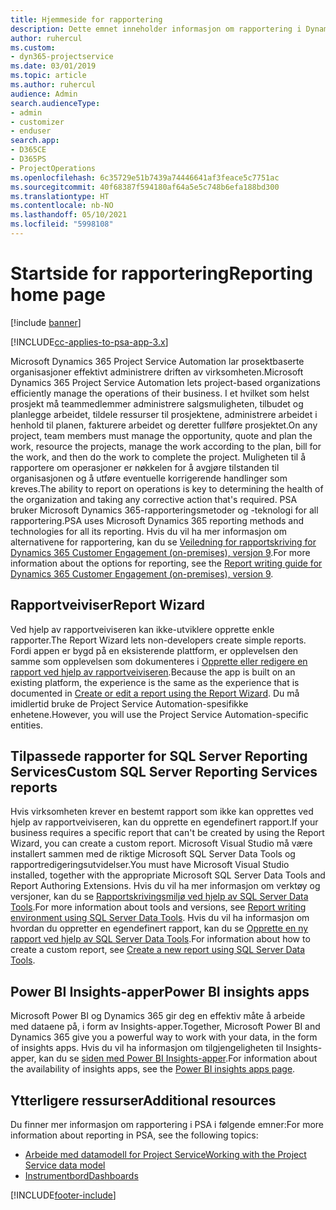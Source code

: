 ```yaml
---
title: Hjemmeside for rapportering
description: Dette emnet inneholder informasjon om rapportering i Dynamics 365 Project Service Automation.
author: ruhercul
ms.custom:
- dyn365-projectservice
ms.date: 03/01/2019
ms.topic: article
ms.author: ruhercul
audience: Admin
search.audienceType:
- admin
- customizer
- enduser
search.app:
- D365CE
- D365PS
- ProjectOperations
ms.openlocfilehash: 6c35729e51b7439a74446641af3feace5c7751ac
ms.sourcegitcommit: 40f68387f594180af64a5e5c748b6efa188bd300
ms.translationtype: HT
ms.contentlocale: nb-NO
ms.lasthandoff: 05/10/2021
ms.locfileid: "5998108"
---
```

# <a name="reporting-home-page"></a><span data-ttu-id="f6988-103">Startside for rapportering</span><span class="sxs-lookup"><span data-stu-id="f6988-103">Reporting home page</span></span>

[!include [banner](../includes/psa-now-project-operations.md)]

[!INCLUDE[cc-applies-to-psa-app-3.x](../includes/cc-applies-to-psa-app-3x.md)]

<span data-ttu-id="f6988-104">Microsoft Dynamics 365 Project Service Automation lar prosektbaserte organisasjoner effektivt administrere driften av virksomheten.</span><span class="sxs-lookup"><span data-stu-id="f6988-104">Microsoft Dynamics 365 Project Service Automation lets project-based organizations efficiently manage the operations of their business.</span></span> <span data-ttu-id="f6988-105">I et hvilket som helst prosjekt må teammedlemmer administrere salgsmuligheten, tilbudet og planlegge arbeidet, tildele ressurser til prosjektene, administrere arbeidet i henhold til planen, fakturere arbeidet og deretter fullføre prosjektet.</span><span class="sxs-lookup"><span data-stu-id="f6988-105">On any project, team members must manage the opportunity, quote and plan the work, resource the projects, manage the work according to the plan, bill for the work, and then do the work to complete the project.</span></span> <span data-ttu-id="f6988-106">Muligheten til å rapportere om operasjoner er nøkkelen for å avgjøre tilstanden til organisasjonen og å utføre eventuelle korrigerende handlinger som kreves.</span><span class="sxs-lookup"><span data-stu-id="f6988-106">The ability to report on operations is key to determining the health of the organization and taking any corrective action that's required.</span></span> <span data-ttu-id="f6988-107">PSA bruker Microsoft Dynamics 365-rapporteringsmetoder og -teknologi for all rapportering.</span><span class="sxs-lookup"><span data-stu-id="f6988-107">PSA uses Microsoft Dynamics 365 reporting methods and technologies for all its reporting.</span></span> <span data-ttu-id="f6988-108">Hvis du vil ha mer informasjon om alternativene for rapportering, kan du se [Veiledning for rapportskriving for Dynamics 365 Customer Engagement (on-premises), versjon 9](/dynamics365/customerengagement/on-premises/analytics/reporting-analytics-with-dynamics-365).</span><span class="sxs-lookup"><span data-stu-id="f6988-108">For more information about the options for reporting, see the [Report writing guide for Dynamics 365 Customer Engagement (on-premises), version 9](/dynamics365/customerengagement/on-premises/analytics/reporting-analytics-with-dynamics-365).</span></span>

## <a name="report-wizard"></a><span data-ttu-id="f6988-109">Rapportveiviser</span><span class="sxs-lookup"><span data-stu-id="f6988-109">Report Wizard</span></span>

<span data-ttu-id="f6988-110">Ved hjelp av rapportveiviseren kan ikke-utviklere opprette enkle rapporter.</span><span class="sxs-lookup"><span data-stu-id="f6988-110">The Report Wizard lets non-developers create simple reports.</span></span> <span data-ttu-id="f6988-111">Fordi appen er bygd på en eksisterende plattform, er opplevelsen den samme som opplevelsen som dokumenteres i [Opprette eller redigere en rapport ved hjelp av rapportveiviseren](/dynamics365/customerengagement/on-premises/basics/create-edit-copy-report-wizard).</span><span class="sxs-lookup"><span data-stu-id="f6988-111">Because the app is built on an existing platform, the experience is the same as the experience that is documented in [Create or edit a report using the Report Wizard](/dynamics365/customerengagement/on-premises/basics/create-edit-copy-report-wizard).</span></span> <span data-ttu-id="f6988-112">Du må imidlertid bruke de Project Service Automation-spesifikke enhetene.</span><span class="sxs-lookup"><span data-stu-id="f6988-112">However, you will use the Project Service Automation-specific entities.</span></span>

## <a name="custom-sql-server-reporting-services-reports"></a><span data-ttu-id="f6988-113">Tilpassede rapporter for SQL Server Reporting Services</span><span class="sxs-lookup"><span data-stu-id="f6988-113">Custom SQL Server Reporting Services reports</span></span>

<span data-ttu-id="f6988-114">Hvis virksomheten krever en bestemt rapport som ikke kan opprettes ved hjelp av rapportveiviseren, kan du opprette en egendefinert rapport.</span><span class="sxs-lookup"><span data-stu-id="f6988-114">If your business requires a specific report that can't be created by using the Report Wizard, you can create a custom report.</span></span> <span data-ttu-id="f6988-115">Microsoft Visual Studio må være installert sammen med de riktige Microsoft SQL Server Data Tools og rapportredigeringsutvidelser.</span><span class="sxs-lookup"><span data-stu-id="f6988-115">You must have Microsoft Visual Studio installed, together with the appropriate Microsoft SQL Server Data Tools and Report Authoring Extensions.</span></span> <span data-ttu-id="f6988-116">Hvis du vil ha mer informasjon om verktøy og versjoner, kan du se [Rapportskrivingsmiljø ved hjelp av SQL Server Data Tools](/dynamics365/customerengagement/on-premises/analytics/report-writing-environment-using-sql-server-data-tools).</span><span class="sxs-lookup"><span data-stu-id="f6988-116">For more information about tools and versions, see [Report writing environment using SQL Server Data Tools](/dynamics365/customerengagement/on-premises/analytics/report-writing-environment-using-sql-server-data-tools).</span></span> <span data-ttu-id="f6988-117">Hvis du vil ha informasjon om hvordan du oppretter en egendefinert rapport, kan du se [Opprette en ny rapport ved hjelp av SQL Server Data Tools](/dynamics365/customerengagement/on-premises/analytics/create-a-new-report-using-sql-server-data-tools).</span><span class="sxs-lookup"><span data-stu-id="f6988-117">For information about how to create a custom report, see [Create a new report using SQL Server Data Tools](/dynamics365/customerengagement/on-premises/analytics/create-a-new-report-using-sql-server-data-tools).</span></span>

## <a name="power-bi-insights-apps"></a><span data-ttu-id="f6988-118">Power BI Insights-apper</span><span class="sxs-lookup"><span data-stu-id="f6988-118">Power BI insights apps</span></span>

<span data-ttu-id="f6988-119">Microsoft Power BI og Dynamics 365 gir deg en effektiv måte å arbeide med dataene på, i form av Insights-apper.</span><span class="sxs-lookup"><span data-stu-id="f6988-119">Together, Microsoft Power BI and Dynamics 365 give you a powerful way to work with your data, in the form of insights apps.</span></span> <span data-ttu-id="f6988-120">Hvis du vil ha informasjon om tilgjengeligheten til Insights-apper, kan du se [siden med Power BI Insights-apper](https://powerbi.microsoft.com/power-bi-insights-apps/).</span><span class="sxs-lookup"><span data-stu-id="f6988-120">For information about the availability of insights apps, see the [Power BI insights apps page](https://powerbi.microsoft.com/power-bi-insights-apps/).</span></span>


## <a name="additional-resources"></a><span data-ttu-id="f6988-121">Ytterligere ressurser</span><span class="sxs-lookup"><span data-stu-id="f6988-121">Additional resources</span></span>
<span data-ttu-id="f6988-122">Du finner mer informasjon om rapportering i PSA i følgende emner:</span><span class="sxs-lookup"><span data-stu-id="f6988-122">For more information about reporting in PSA, see the following topics:</span></span>

- [<span data-ttu-id="f6988-123">Arbeide med datamodell for Project Service</span><span class="sxs-lookup"><span data-stu-id="f6988-123">Working with the Project Service data model</span></span>](reports-working-project-service-data-model.md)
- [<span data-ttu-id="f6988-124">Instrumentbord</span><span class="sxs-lookup"><span data-stu-id="f6988-124">Dashboards</span></span>](reports-dashboards.md)



[!INCLUDE[footer-include](../includes/footer-banner.md)]